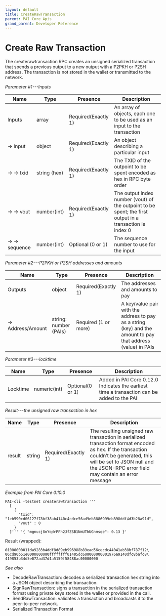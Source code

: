 ```yaml
---
layout: default
title: CreateRawTransaction
parent: PAI Core Apis
grand_parent: Developer Reference
---
```


Create Raw Transaction
========================

The createrawtransaction RPC creates an unsigned serialized transaction that spends a previous output to a new output with a P2PKH or P2SH address. The transaction is not stored in the wallet or transmitted to the network.

*Parameter #1---Inputs*

| Name        | Type       | Presence            | Description
|-------------|------------|---------------------|-------------
|Inputs       |array       | Required(Exactly 1) | An array of objects, each one to be used as an input to the transaction
|→ Input      |object      | Required(Exactly 1) | An object describing a particular input
|→ → txid     |string (hex)| Required(Exactly 1) | The TXID of the outpoint to be spent encoded as hex in RPC byte order
|→ → vout     |number(int) | Required(Exactly 1) | The output index number (vout) of the outpoint to be spent; the first output in a transaction is index 0
|→ → sequence |number(int) | Optional (0 or 1)   | The sequence number to use for the input

*Parameter #2---P2PKH or P2SH addresses and amounts*

| Name            | Type                     | Presence            | Description
|-----------------|--------------------------|---------------------|-------------
|Outputs          |object                    | Required(Exactly 1) | The addresses and amounts to pay
|→ Address/Amount |string: number (PAIs) | Required (1 or more)| A key/value pair with the address to pay as a string (key) and the amount to pay that address (value) in PAIs

*Parameter #3---locktime*

| Name    | Type       | Presence            | Description
|---------|------------|---------------------|-------------
|Locktime |numeric(int)| Optional(0 or 1)    | Added in PAI Core 0.12.0 Indicates the earliest time a transaction can be added to the PAI

*Result---the unsigned raw transaction in hex*

| Name        | Type       | Presence            | Description
|-------------|------------|---------------------|-------------
|result       |string       | Required(Exactly 1) | The resulting unsigned raw transaction in serialized transaction format encoded as hex. If the transaction couldn’t be generated, this will be set to JSON null and the JSON-RPC error field may contain an error message

*Example from PAI Core 0.10.0*

```
PAI-cli -testnet createrawtransaction '''
  [
    {
      "txid": "1eb590cd06127f78bf38ab4140c4cdce56ad9eb8886999eb898ddf4d3b28a91d",
      "vout" : 0
    }
  ]''' '{ "mgnucj8nYqdrPFh2JfZSB1NmUThUGnmsqe": 0.13 }'
```

Result (wrapped):

```
01000000011da9283b4ddf8d89eb996988b89ead56cecdc44041ab38bf787f12\
06cd90b51e0000000000ffffffff01405dc600000000001976a9140dfc8bafc8\
419853b34d5e072ad37d1a5159f58488ac00000000
```

*See also*

* DecodeRawTransaction: decodes a serialized transaction hex string into a JSON object describing the transaction.
* SignRawTransaction: signs a transaction in the serialized transaction format using private keys stored in the wallet or provided in the call.
* SendRawTransaction: validates a transaction and broadcasts it to the peer-to-peer network.
* Serialized Transaction Format